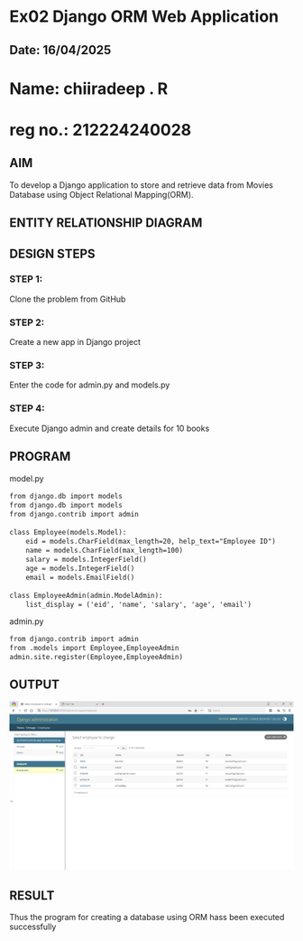 # Ex02 Django ORM Web Application
## Date: 16/04/2025
# Name: chiiradeep . R
# reg no.: 212224240028

## AIM
To develop a Django application to store and retrieve data from Movies Database using Object Relational Mapping(ORM).

## ENTITY RELATIONSHIP DIAGRAM



## DESIGN STEPS

### STEP 1:
Clone the problem from GitHub

### STEP 2:
Create a new app in Django project

### STEP 3:
Enter the code for admin.py and models.py

### STEP 4:
Execute Django admin and create details for 10 books

## PROGRAM
model.py 
```
from django.db import models
from django.db import models
from django.contrib import admin

class Employee(models.Model):
    eid = models.CharField(max_length=20, help_text="Employee ID")
    name = models.CharField(max_length=100)
    salary = models.IntegerField()
    age = models.IntegerField()
    email = models.EmailField()

class EmployeeAdmin(admin.ModelAdmin):
    list_display = ('eid', 'name', 'salary', 'age', 'email')
```
admin.py
```
from django.contrib import admin
from .models import Employee,EmployeeAdmin
admin.site.register(Employee,EmployeeAdmin)
```
## OUTPUT
![alt text](<Screenshot 2025-04-16 091104.png>)

## RESULT
Thus the program for creating a database using ORM hass been executed successfully
